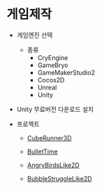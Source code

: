 # 게임제작



- 게임엔진 선택
    - 종류
        - CryEngine
        - GameBryo
        - GameMakerStudio2
        - Cocos2D
        - Unreal
        - Unity

- Unity 무료버전 다운로드 설치

- 프로젝트


    - [CubeRunner3D](../CubeRunner3D/index.html)

    - [BulletTime](../BulletTime/index.html)
    - [AngryBirdsLike2D](../AngryBirdsLike2D/index.html)
    - [BubbleStruggleLike2D](../BubbleStruggleLike2D/index.html)
